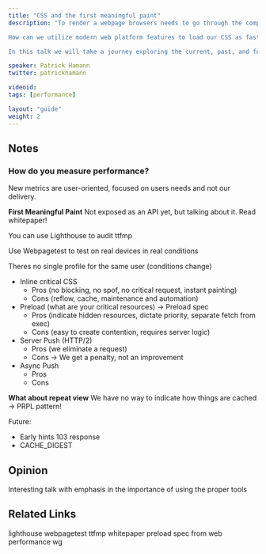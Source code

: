 ```yaml
---
title: "CSS and the first meaningful paint"
description: "To render a webpage browsers needs to go through the complex dance of networking, parsing and painting before any content can be displayed to your user. Over the years, we've developed mechanisms and hacks to aid the browser at each stage of this process, but these have always come at some cost or trade-off.

How can we utilize modern web platform features to load our CSS as fast as possible? Should we still be inlining our critical content into the document or instead, how can HTTP/2 server push and Service Workers help us?

In this talk we will take a journey exploring the current, past, and future best-practices for loading CSS in the browser and how we can achieve a first meaningful paint within 1000ms. Ultimately creating a faster, more resilient experience for our users."

speaker: Patrick Hamann
twitter: patrickhamann

videoid:
tags: [performance]

layout: "guide"
weight: 2
---
```


<article id="1">

## Notes

### How do you measure performance?

New metrics are user-oriented, focused on users needs and not our delivery.

**First Meaningful Paint**
Not exposed as an API yet, but talking about it. Read whitepaper!

You can use Lighthouse to audit ttfmp

Use Webpagetest to test on real devices in real conditions

Theres no single profile for the same user (conditions change)

* Inline critical CSS
	* Pros (no blocking, no spof, no critical request, instant painting)
	* Cons (reflow, cache, maintenance and automation)
* Preload (what are your critical resources) -> Preload spec
	* Pros (indicate hidden resources, dictate priority, separate fetch from exec)
	* Cons (easy to create contention, requires server logic)
* Server Push (HTTP/2)
	* Pros (we eliminate a request)
	* Cons -> We get a penalty, not an improvement
* Async Push
	* Pros
	* Cons

**What about repeat view**
We have no way to indicate how things are cached -> PRPL pattern!

Future:
* Early hints 103 response
* CACHE_DIGEST

</article>

<article id="2">

## Opinion

Interesting talk with emphasis in the importance of using the proper tools

</article>

<article id="3">

## Related Links

lighthouse
webpagetest
ttfmp whitepaper
preload spec from web performance wg

</article>